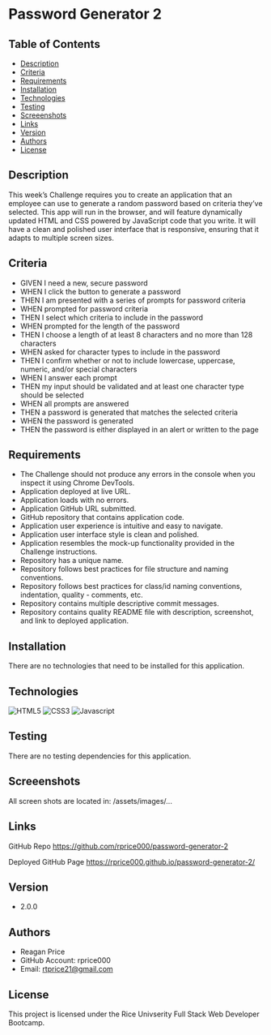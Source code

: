 # Password Generator 2

## Table of Contents
* [Description](#description)
* [Criteria](#criteria)
* [Requirements](#requirements)
* [Installation](#installation)
* [Technologies](#technologies)
* [Testing](#testing)
* [Screeenshots](#screenshots)
* [Links](#links)
* [Version](#version)
* [Authors](#authors)
* [License](#license)


## Description
This week’s Challenge requires you to create an application that an employee can use to generate a random password based on criteria they’ve selected. This app will run in the browser, and will feature dynamically updated HTML and CSS powered by JavaScript code that you write. It will have a clean and polished user interface that is responsive, ensuring that it adapts to multiple screen sizes.

## Criteria
-  GIVEN I need a new, secure password
-  WHEN I click the button to generate a password
-  THEN I am presented with a series of prompts for password criteria
-  WHEN prompted for password criteria
-  THEN I select which criteria to include in the password
-  WHEN prompted for the length of the password
-  THEN I choose a length of at least 8 characters and no more than 128 characters
-  WHEN asked for character types to include in the password
-  THEN I confirm whether or not to include lowercase, uppercase, numeric, and/or special characters
-  WHEN I answer each prompt
-  THEN my input should be validated and at least one character type should be selected
-  WHEN all prompts are answered
-  THEN a password is generated that matches the selected criteria
-  WHEN the password is generated
-  THEN the password is either displayed in an alert or written to the page

## Requirements
-  The Challenge should not produce any errors in the console when you inspect it using Chrome DevTools.
-  Application deployed at live URL.
-  Application loads with no errors.
-  Application GitHub URL submitted.
-  GitHub repository that contains application code.
-  Application user experience is intuitive and easy to navigate.
-  Application user interface style is clean and polished.
-  Application resembles the mock-up functionality provided in the Challenge instructions.
-  Repository has a unique name.
-  Repository follows best practices for file structure and naming conventions.
-  Repository follows best practices for class/id naming conventions, indentation, quality -  comments, etc.
-  Repository contains multiple descriptive commit messages.
-  Repository contains quality README file with description, screenshot, and link to deployed application.

## Installation
There are no technologies that need to be installed for this application.

## Technologies
![HTML5](https://img.shields.io/badge/-HTML5-cf250e?logo=html5&logoColor=white&style=plastic)
![CSS3](https://img.shields.io/badge/-CSS3-0817e2?logo=css3&logoColor=white&style=plastic)
![Javascript](https://img.shields.io/badge/-Javascript-F7DF1E?logo=javascript&logoColor=black&style=plastic)

## Testing
There are no testing dependencies for this application.

## Screeenshots
All screen shots are located in: /assets/images/...

## Links
GitHub Repo
https://github.com/rprice000/password-generator-2

Deployed GitHub Page
https://rprice000.github.io/password-generator-2/

## Version
- 2.0.0

## Authors
- Reagan Price
- GitHub Account: rprice000
- Email: rtprice21@gmail.com

## License
This project is licensed under the Rice Univserity Full Stack Web Developer Bootcamp.